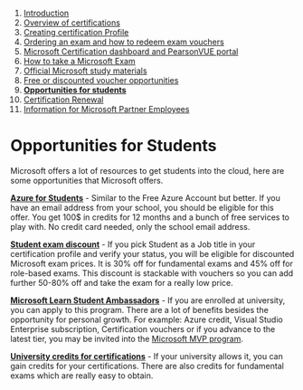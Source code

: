 1. [Introduction](1.%20Introduction.md)
2. [Overview of certifications](2.%20Overview%20of%20certifications.md)
3. [Creating certification Profile](3.%20Creating%20a%20certification%20profile.md)
4. [Ordering an exam and how to redeem exam vouchers](4.%20Ordering%20an%20exam%20and%20how%20to%20redeem%20exam%20vouchers.md)
5. [Microsoft Certification dashboard and PearsonVUE portal](5.%20Microsoft%20certification%20dashboard%20and%20PearsonVUE%20portal.md)
6. [How to take a Microsoft Exam](%20%20%20%20%20%20How%20to%20take%20Microsoft%20Exams.md)
7. [Official Microsoft study materials](7.%20Official%20Microsoft%20study%20materials.md)
8. [Free or discounted voucher opportunities](8.%20Free%20or%20discounted%20voucher%20opportunities.md)
9. [**Opportunities for students**](9.%20Opportunities%20for%20students.md)
10. [Certification Renewal](X.%20Certification%20renewal.md)
11. [Information for Microsoft Partner Employees](XI.%20Information%20for%20Microsoft%20Partner%20Employees.md)

# Opportunities for Students

Microsoft offers a lot of resources to get students into the cloud, here are some opportunities that Microsoft offers.

[**Azure for Students**](https://azure.microsoft.com/en-us/free/students/) \- Similar to the Free Azure Account but better. If you have an email address from your school, you should be eligible for this offer. You get 100$ in credits for 12 months and a bunch of free services to play with. No credit card needed, only the school email address.

[**Student exam discount**](https://docs.microsoft.com/en-us/certifications/student-discounts) \- If you pick Student as a Job title in your certification profile and verify your status, you will be eligible for discounted Microsoft exam prices. It is 30% off for fundamental exams and 45% off for role-based exams. This discount is stackable with vouchers so you can add further 50-80% off and take the exam for a really low price.

[**Microsoft Learn Student Ambassadors**](https://studentambassadors.microsoft.com/) \- If you are enrolled at university, you can apply to this program. There are a lot of benefits besides the opportunity for personal growth. For example: Azure credit, Visual Studio Enterprise subscription, Certification vouchers or if you advance to the latest tier, you may be invited into the [Microsoft MVP program](https://mvp.microsoft.com/).

[**University credits for certifications**](https://docs.microsoft.com/en-us/certifications/college-credit) \- If your university allows it, you can gain credits for your certifications. There are also credits for fundamental exams which are really easy to obtain.
